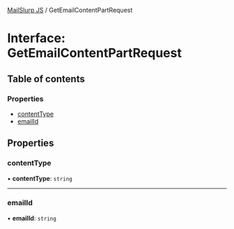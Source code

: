 [MailSlurp JS](../README.md) / GetEmailContentPartRequest

# Interface: GetEmailContentPartRequest

## Table of contents

### Properties

- [contentType](GetEmailContentPartRequest.md#contenttype)
- [emailId](GetEmailContentPartRequest.md#emailid)

## Properties

### contentType

• **contentType**: `string`

___

### emailId

• **emailId**: `string`
